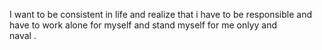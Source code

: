I want to be consistent in life and realize that i have to be responsible and have to work alone for myself and stand myself for me onlyy and<br>
naval .
